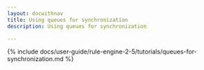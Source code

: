 ```yaml
---
layout: docwithnav
title: Using queues for synchronization
description: Using queues for synchronization

---
```


{% include docs/user-guide/rule-engine-2-5/tutorials/queues-for-synchronization.md %}